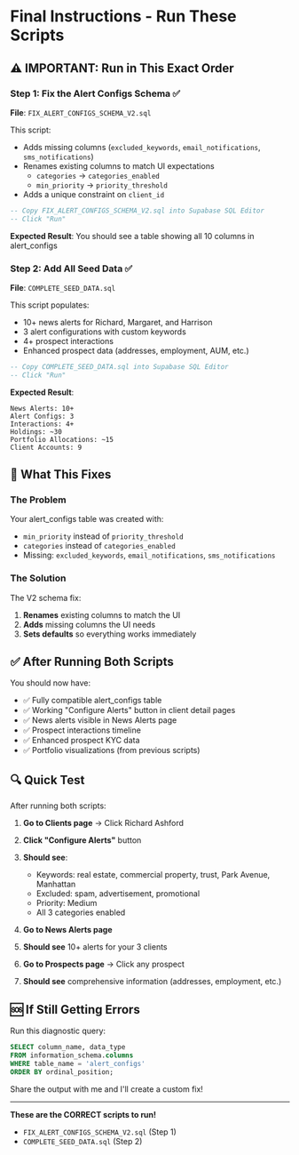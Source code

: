 # Final Instructions - Run These Scripts

## ⚠️ IMPORTANT: Run in This Exact Order

### Step 1: Fix the Alert Configs Schema ✅
**File**: `FIX_ALERT_CONFIGS_SCHEMA_V2.sql`

This script:
- Adds missing columns (`excluded_keywords`, `email_notifications`, `sms_notifications`)
- Renames existing columns to match UI expectations
  - `categories` → `categories_enabled`
  - `min_priority` → `priority_threshold`
- Adds a unique constraint on `client_id`

```sql
-- Copy FIX_ALERT_CONFIGS_SCHEMA_V2.sql into Supabase SQL Editor
-- Click "Run"
```

**Expected Result**: You should see a table showing all 10 columns in alert_configs

### Step 2: Add All Seed Data ✅
**File**: `COMPLETE_SEED_DATA.sql`

This script populates:
- 10+ news alerts for Richard, Margaret, and Harrison
- 3 alert configurations with custom keywords
- 4+ prospect interactions
- Enhanced prospect data (addresses, employment, AUM, etc.)

```sql
-- Copy COMPLETE_SEED_DATA.sql into Supabase SQL Editor
-- Click "Run"
```

**Expected Result**:
```
News Alerts: 10+
Alert Configs: 3
Interactions: 4+
Holdings: ~30
Portfolio Allocations: ~15
Client Accounts: 9
```

## 🎯 What This Fixes

### The Problem
Your alert_configs table was created with:
- `min_priority` instead of `priority_threshold`
- `categories` instead of `categories_enabled`
- Missing: `excluded_keywords`, `email_notifications`, `sms_notifications`

### The Solution
The V2 schema fix:
1. **Renames** existing columns to match the UI
2. **Adds** missing columns the UI needs
3. **Sets defaults** so everything works immediately

## ✅ After Running Both Scripts

You should now have:
- ✅ Fully compatible alert_configs table
- ✅ Working "Configure Alerts" button in client detail pages
- ✅ News alerts visible in News Alerts page
- ✅ Prospect interactions timeline
- ✅ Enhanced prospect KYC data
- ✅ Portfolio visualizations (from previous scripts)

## 🔍 Quick Test

After running both scripts:

1. **Go to Clients page** → Click Richard Ashford
2. **Click "Configure Alerts"** button
3. **Should see**:
   - Keywords: real estate, commercial property, trust, Park Avenue, Manhattan
   - Excluded: spam, advertisement, promotional
   - Priority: Medium
   - All 3 categories enabled

4. **Go to News Alerts page**
5. **Should see** 10+ alerts for your 3 clients

6. **Go to Prospects page** → Click any prospect
7. **Should see** comprehensive information (addresses, employment, etc.)

## 🆘 If Still Getting Errors

Run this diagnostic query:
```sql
SELECT column_name, data_type
FROM information_schema.columns
WHERE table_name = 'alert_configs'
ORDER BY ordinal_position;
```

Share the output with me and I'll create a custom fix!

---

**These are the CORRECT scripts to run!**
- `FIX_ALERT_CONFIGS_SCHEMA_V2.sql` (Step 1)
- `COMPLETE_SEED_DATA.sql` (Step 2)
